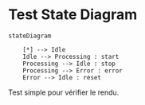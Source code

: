 # Test State Diagram

```mermaid
stateDiagram

    [*] --> Idle
    Idle --> Processing : start
    Processing --> Idle : stop
    Processing --> Error : error
    Error --> Idle : reset
```

Test simple pour vérifier le rendu.
